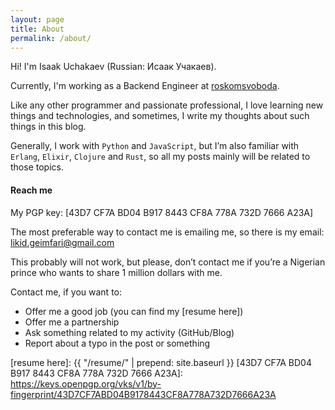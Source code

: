 ```yaml
---
layout: page
title: About
permalink: /about/
---
```


Hi! I'm Isaak Uchakaev (Russian: Исаак Учакаев).

Currently, I'm working as a Backend Engineer at [roskomsvoboda].

Like any other programmer and passionate professional, I love learning new things 
and technologies, and sometimes, I write my thoughts about such things in this blog.

Generally, I work with `Python` and `JavaScript`, but I’m also familiar with `Erlang`, 
`Elixir`, `Clojure` and `Rust`, so all my posts mainly will be related to those topics.

#### Reach me

My PGP key: [43D7 CF7A BD04 B917 8443 CF8A 778A 732D 7666 A23A]

The most preferable way to contact me is emailing me, so there is my
email: <a href="mailto:likid.geimfari@gmail.com">likid.geimfari@gmail.com</a>

This probably will not work, but please, don’t contact me if you’re a
Nigerian prince who wants to share 1 million dollars with me.

Contact me, if you want to:

* Offer me a good job (you can find my [resume here])
* Offer me a partnership
* Ask something related to my activity (GitHub/Blog)
* Report about a typo in the post or something

[roskomsvoboda]: https://github.com/roskomsvoboda
[resume here]: {{ "/resume/" | prepend: site.baseurl }}
[43D7 CF7A BD04 B917 8443 CF8A 778A 732D 7666 A23A]: https://keys.openpgp.org/vks/v1/by-fingerprint/43D7CF7ABD04B9178443CF8A778A732D7666A23A
